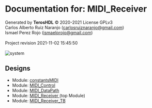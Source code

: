 # Documentation for: MIDI_Receiver

Generated by **TerosHDL** © 2020-2021 License GPLv3<br>Carlos Alberto Ruiz Naranjo (carlosruiznaranjo@gmail.com)<br>Ismael Perez Rojo (ismaelprojo@gmail.com)<br><br>Project revision 2021-11-02 15:45:50<br><br>
![system](./doc_internal/dependency_graph.svg "System")
## Designs

- Module: [constantsMIDI ](./doc/doc_internal/constantsMIDI.md)
- Module: [MIDI_Control ](./doc/doc_internal/MIDI_Control.md)
- Module: [MIDI_DataPath ](./doc/doc_internal/MIDI_DataPath.md)
- Module: [MIDI_Receiver ](./doc/doc_internal/MIDI_Receiver.md) (top Module)
- Module: [MIDI_Receiver_TB ](./doc/doc_internal/MIDI_Receiver_TB.md)

